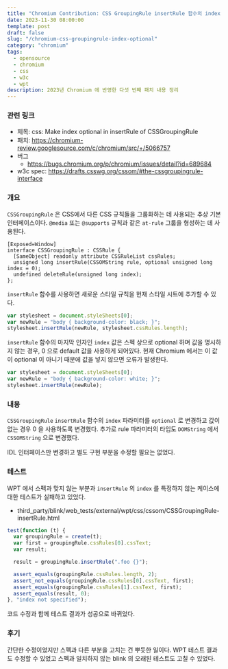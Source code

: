 ```yaml
---
title: "Chromium Contribution: CSS GroupingRule insertRule 함수의 index 파라미터를 optional 로 변경"
date: 2023-11-30 08:00:00
template: post
draft: false
slug: "/chromium-css-groupingrule-index-optional"
category: "chromium"
tags:
  - opensource
  - chromium
  - css
  - w3c
  - wpt
description: 2023년 Chromium 에 반영한 다섯 번째 패치 내용 정리
---
```


### 관련 링크

- 제목: css: Make index optional in insertRule of CSSGroupingRule
- 패치: https://chromium-review.googlesource.com/c/chromium/src/+/5066757
- 버그
  - https://bugs.chromium.org/p/chromium/issues/detail?id=689684
- w3c spec: https://drafts.csswg.org/cssom/#the-cssgroupingrule-interface

### 개요

`CSSGroupingRule` 은 CSS에서 다른 CSS 규칙들을 그룹화하는 데 사용되는 추상 기본 인터페이스이다. `@media` 또는 `@supports` 규칙과 같은 `at-rule` 그룹을 형성하는 데 사용된다.

```webidl
[Exposed=Window]
interface CSSGroupingRule : CSSRule {
  [SameObject] readonly attribute CSSRuleList cssRules;
  unsigned long insertRule(CSSOMString rule, optional unsigned long index = 0);
  undefined deleteRule(unsigned long index);
};
```

`insertRule` 함수를 사용하면 새로운 스타일 규칙을 현재 스타일 시트에 추가할 수 있다.

```js
var stylesheet = document.styleSheets[0];
var newRule = "body { background-color: black; }";
stylesheet.insertRule(newRule, stylesheet.cssRules.length);
```

`insertRule` 함수의 마지막 인자인 `index` 값은 스펙 상으로 optional 하며 값을 명시하지 않는 경우, 0 으로 default 값을 사용하게 되어있다. 현재 Chromium 에서는 이 값이 optional 이 아니기 때문에 값을 넣지 않으면 오류가 발생한다.

```js
var stylesheet = document.styleSheets[0];
var newRule = "body { background-color: white; }";
stylesheet.insertRule(newRule);
```

### 내용

`CSSGroupingRule` `insertRule` 함수의 `index` 파라미터를 `optional` 로 변경하고 값이 없는 경우 0 을 사용하도록 변경했다. 추가로 rule 파라미터의 타입도 `DOMString` 에서 `CSSOMString` 으로 변경했다.

IDL 인터페이스만 변경하고 별도 구현 부분을 수정할 필요는 없었다.

### 테스트

WPT 에서 스펙과 맞지 않는 부분과 `insertRule` 의 `index` 를 특정하지 않는 케이스에 대한 테스트가 실패하고 있었다.

- third_party/blink/web_tests/external/wpt/css/cssom/CSSGroupingRule-insertRule.html

```js
test(function (t) {
  var groupingRule = create(t);
  var first = groupingRule.cssRules[0].cssText;
  var result;

  result = groupingRule.insertRule(".foo {}");

  assert_equals(groupingRule.cssRules.length, 2);
  assert_not_equals(groupingRule.cssRules[0].cssText, first);
  assert_equals(groupingRule.cssRules[1].cssText, first);
  assert_equals(result, 0);
}, "index not specified");
```

코드 수정과 함께 테스트 결과가 성공으로 바뀌었다.

### 후기

간단한 수정이었지만 스펙과 다른 부분을 고치는 건 뿌듯한 일이다. WPT 테스트 결과도 수정할 수 있었고 스펙과 일치하지 않는 blink 의 오래된 테스트도 고칠 수 있었다.
